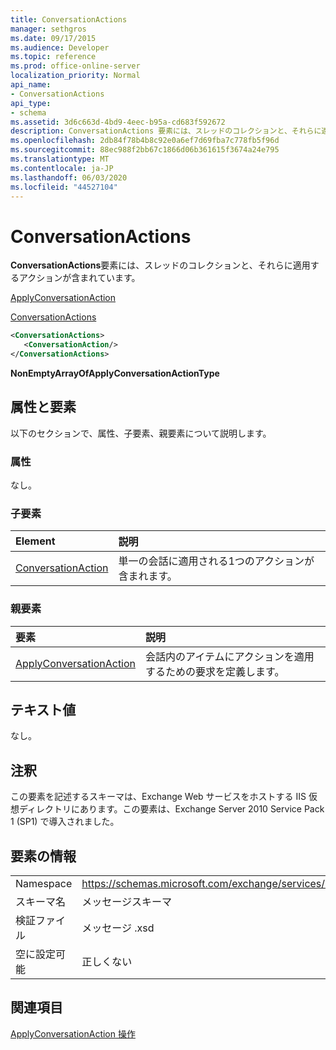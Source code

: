 ```yaml
---
title: ConversationActions
manager: sethgros
ms.date: 09/17/2015
ms.audience: Developer
ms.topic: reference
ms.prod: office-online-server
localization_priority: Normal
api_name:
- ConversationActions
api_type:
- schema
ms.assetid: 3d6c663d-4bd9-4eec-b95a-cd683f592672
description: ConversationActions 要素には、スレッドのコレクションと、それらに適用するアクションが含まれています。
ms.openlocfilehash: 2db84f78b4b8c92e0a6ef7d69fba7c778fb5f96d
ms.sourcegitcommit: 88ec988f2bb67c1866d06b361615f3674a24e795
ms.translationtype: MT
ms.contentlocale: ja-JP
ms.lasthandoff: 06/03/2020
ms.locfileid: "44527104"
---
```

# <a name="conversationactions"></a>ConversationActions

**ConversationActions**要素には、スレッドのコレクションと、それらに適用するアクションが含まれています。 
  
[ApplyConversationAction](applyconversationaction.md)
  
[ConversationActions](conversationactions.md)
  
```XML
<ConversationActions>
   <ConversationAction/>
</ConversationActions>
```

 **NonEmptyArrayOfApplyConversationActionType**
## <a name="attributes-and-elements"></a>属性と要素

以下のセクションで、属性、子要素、親要素について説明します。
  
### <a name="attributes"></a>属性

なし。
  
### <a name="child-elements"></a>子要素

|**Element**|**説明**|
|:-----|:-----|
|[ConversationAction](conversationaction.md) <br/> |単一の会話に適用される1つのアクションが含まれます。  <br/> |
   
### <a name="parent-elements"></a>親要素

|**要素**|**説明**|
|:-----|:-----|
|[ApplyConversationAction](applyconversationaction.md) <br/> |会話内のアイテムにアクションを適用するための要求を定義します。  <br/> |
   
## <a name="text-value"></a>テキスト値

なし。
  
## <a name="remarks"></a>注釈

この要素を記述するスキーマは、Exchange Web サービスをホストする IIS 仮想ディレクトリにあります。この要素は、Exchange Server 2010 Service Pack 1 (SP1) で導入されました。
  
## <a name="element-information"></a>要素の情報

|||
|:-----|:-----|
|Namespace  <br/> |https://schemas.microsoft.com/exchange/services/2006/messages  <br/> |
|スキーマ名  <br/> |メッセージスキーマ  <br/> |
|検証ファイル  <br/> |メッセージ .xsd  <br/> |
|空に設定可能  <br/> |正しくない  <br/> |
   
## <a name="see-also"></a>関連項目



[ApplyConversationAction 操作](applyconversationaction-operation.md)

